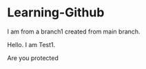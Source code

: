 # Learning-Github

I am from a branch1 created from main branch.

Hello. I am Test1.

Are you protected